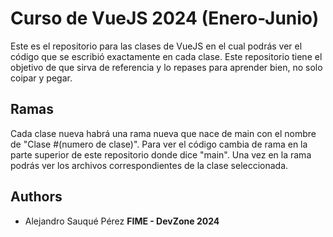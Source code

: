 # Curso de VueJS 2024 (Enero-Junio)

Este es el repositorio para las clases de VueJS en el cual podrás ver el código que se escribió exactamente en cada clase. Este repositorio tiene el objetivo de que sirva de referencia y lo repases para aprender bien, no solo coipar y pegar.

## Ramas

Cada clase nueva habrá una rama nueva que nace de main con el nombre de "Clase #(numero de clase)". Para ver el código cambia de rama en la parte superior de este repositorio donde dice "main". Una vez en la rama podrás ver los archivos correspondientes de la clase seleccionada.

## Authors

- Alejandro Sauqué Pérez
  **FIME - DevZone 2024**
